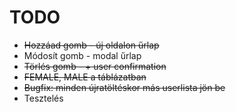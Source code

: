 # TODO
* ~~Hozzáad gomb - új oldalon űrlap~~
* Módosít gomb - modal űrlap
* ~~Törlés gomb - + user confirmation~~
* ~~FEMALE, MALE a táblázatban~~
* ~~Bugfix: minden újratöltéskor más userlista jön be~~
* Tesztelés
